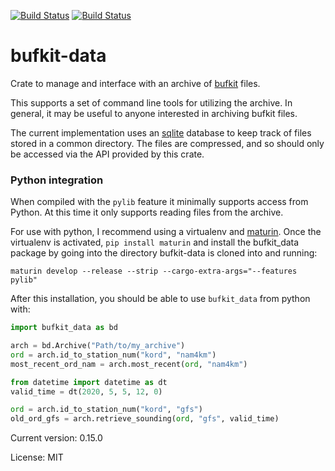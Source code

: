 [![Build Status](https://ci.appveyor.com/api/projects/status/github/rnleach/bufkit-data?branch=master&svg=true)](https://ci.appveyor.com/project/rnleach/bufkit-data/branch/master)
[![Build Status](https://travis-ci.org/rnleach/bufkit-data.svg?branch=master)](https://travis-ci.org/rnleach/bufkit-data)

# bufkit-data

Crate to manage and interface with an archive of
[bufkit](https://training.weather.gov/wdtd/tools/BUFKIT/index.php) files.

This supports a set of command line tools for utilizing the archive. In general, it may be
useful to anyone interested in archiving bufkit files.

The current implementation uses an [sqlite](https://www.sqlite.org/index.html) database to keep
track of files stored in a common directory. The files are compressed, and so should only be
accessed via the API provided by this crate.

### Python integration
When compiled with the `pylib` feature it minimally supports access from Python. At this time it
only supports reading files from the archive.

For use with python, I recommend using a virtualenv and
[maturin](https://github.com/pyo3/maturin). Once the virtualenv is activated,
`pip install maturin` and install the bufkit_data package by going into the directory
bufkit-data is cloned into and running:

```shell
maturin develop --release --strip --cargo-extra-args="--features pylib"

```

After this installation, you should be able to use `bufkit_data` from python with:
```python
import bufkit_data as bd

arch = bd.Archive("Path/to/my_archive")
ord = arch.id_to_station_num("kord", "nam4km")
most_recent_ord_nam = arch.most_recent(ord, "nam4km")

from datetime import datetime as dt
valid_time = dt(2020, 5, 5, 12, 0)

ord = arch.id_to_station_num("kord", "gfs")
old_ord_gfs = arch.retrieve_sounding(ord, "gfs", valid_time)

```

Current version: 0.15.0

License: MIT
